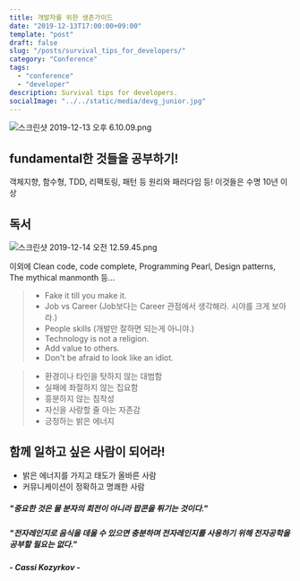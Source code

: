 ```yaml
---
title: 개발자를 위한 생존가이드
date: "2019-12-13T17:00:00+09:00"
template: "post"
draft: false
slug: "/posts/survival_tips_for_developers/"
category: "Conference"
tags:
  - "conference"
  - "developer"
description: Survival tips for developers.
socialImage: "../../static/media/devg_junior.jpg"
---
```


<!-- <img src="../../static/media/devg_junior.jpg"> -->

![스크린샷 2019-12-13 오후 6.10.09.png](https://images.velog.io/post-images/qkrcndtlr123/68833b10-1d88-11ea-93dc-854f4dab4664/-2019-12-13-6.10.09.png)

## fundamental한 것들을 공부하기!

객체지향, 함수형, TDD, 리팩토링, 패턴 등 원리와 패러다임 등! 이것들은 수명 10년 이상

## 독서

![스크린샷 2019-12-14 오전 12.59.45.png](https://images.velog.io/post-images/qkrcndtlr123/e4129c60-1dc1-11ea-8025-edc643ba6cc8/-2019-12-14-12.59.45.png)

이외에 Clean code, code complete, Programming Pearl, Design patterns, The mythical manmonth 등...

> - Fake it till you make it.
> - Job vs Career (Job보다는 Career 관점에서 생각해라. 시야를 크게 보아라.)
> - People skills (개발만 잘하면 되는게 아니야.)
> - Technology is not a religion.
> - Add value to others.
> - Don't be afraid to look like an idiot.

> - 환경이나 타인을 탓하지 않는 대범함
> - 실패에 좌절하지 않는 집요함
> - 흥분하지 않는 침착성
> - 자신을 사랑할 줄 아는 자존감
> - 긍정하는 밝은 에너지

## 함께 일하고 싶은 사람이 되어라!

- 밝은 에너지를 가지고 태도가 올바른 사람
- 커뮤니케이션이 정확하고 명쾌한 사람

##### "중요한 것은 물 분자의 회전이 아니라 팝콘을 튀기는 것이다."

##### "전자레인지로 음식을 데울 수 있으면 충분하며 전자레인지를 사용하기 위해 전자공학을 공부할 필요는 없다."

##### - Cassi Kozyrkov -
